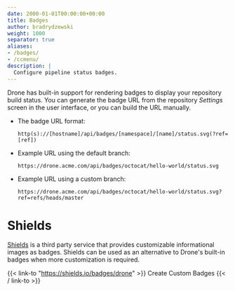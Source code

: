 ```yaml
---
date: 2000-01-01T00:00:00+00:00
title: Badges
author: bradrydzewski
weight: 1000
separator: true
aliases:
- /badges/
- /ccmenu/
description: |
  Configure pipeline status badges.
---
```


Drone has built-in support for rendering badges to display your repository build status. You can generate the badge URL from the repository _Settings_ screen in the user interface, or you can build the URL manually.

* The badge URL format:
  ```
  http(s)://[hostname]/api/badges/[namespace]/[name]/status.svg(?ref=[ref])
  ```

* Example URL using the default branch:
  ```
  https://drone.acme.com/api/badges/octocat/hello-world/status.svg
  ```

* Example URL using a custom branch:
  ```
  https://drone.acme.com/api/badges/octocat/hello-world/status.svg?ref=refs/heads/master
  ```

# Shields

[Shields](https://shields.io) is a third party service that provides customizable informational images as badges. Shields can be used as an alternative to Drone's built-in badges when more customization is required.

{{< link-to "https://shields.io/badges/drone" >}}
Create Custom Badges
{{< / link-to >}}
